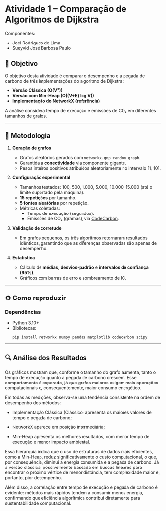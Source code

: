 # Atividade 1 – Comparação de Algoritmos de Dijkstra

Componentes:
- Joel Rodrigues de Lima
- Sueyvid José Barbosa Paulo

## 🎯 Objetivo
O objetivo desta atividade é comparar o desempenho e a pegada de carbono de três implementações do algoritmo de Dijkstra:
- **Versão Clássica (O(V²))**
- **Versão com Min-Heap (O((V+E) log V))**
- **Implementação do NetworkX (referência)**

A análise considera tempo de execução e emissões de CO₂ em diferentes tamanhos de grafos.

---

## 🧩 Metodologia

1. **Geração de grafos**
   - Grafos aleatórios gerados com `networkx.gnp_random_graph`.
   - Garantida a **conectividade** via componente gigante.
   - Pesos inteiros positivos atribuídos aleatoriamente no intervalo [1, 10].

2. **Configuração experimental**
   - Tamanhos testados: 100, 500, 1.000, 5.000, 10.000, 15.000 (até o limite suportado pela máquina).
   - **15 repetições** por tamanho.
   - **5 fontes aleatórias** por repetição.
   - Métricas coletadas:
     - Tempo de execução (segundos).
     - Emissões de CO₂ (gramas), via [CodeCarbon](https://mlco2.github.io/codecarbon/).

3. **Validação de corretude**
   - Em grafos pequenos, os três algoritmos retornaram resultados idênticos, garantindo que as diferenças observadas são apenas de desempenho.

4. **Estatística**
   - Cálculo de **médias**, **desvios-padrão** e **intervalos de confiança (95%)**.
   - Gráficos com barras de erro e sombreamento de IC.

---

## ⚙️ Como reproduzir

### Dependências
- Python 3.10+
- Bibliotecas:
  ```bash
  pip install networkx numpy pandas matplotlib codecarbon scipy

---

## 🔍 Análise dos Resultados

Os gráficos mostram que, conforme o tamanho do grafo aumenta, tanto o tempo de execução quanto a pegada de carbono crescem. Esse comportamento é esperado, já que grafos maiores exigem mais operações computacionais e, consequentemente, maior consumo energético.

Em todas as medições, observa-se uma tendência consistente na ordem de desempenho dos métodos:

- Implementação Clássica (Clássico) apresenta os maiores valores de tempo e pegada de carbono;

- NetworkX aparece em posição intermediária;

- Min-Heap apresenta os melhores resultados, com menor tempo de execução e menor impacto ambiental.

Essa hierarquia indica que o uso de estruturas de dados mais eficientes, como a Min-Heap, reduz significativamente o custo computacional, o que, por consequência, diminui a energia consumida e a pegada de carbono. Já a versão clássica, possivelmente baseada em buscas lineares para encontrar o próximo vértice de menor distância, tem complexidade maior e, portanto, pior desempenho.

Além disso, a correlação entre tempo de execução e pegada de carbono é evidente: métodos mais rápidos tendem a consumir menos energia, confirmando que eficiência algorítmica contribui diretamente para sustentabilidade computacional.